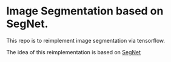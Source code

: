 # Image Segmentation based on SegNet.

This repo is to reimplement image segmentation via tensorflow.

The idea of this reimplementation is based on [SegNet](https://arxiv.org/pdf/1511.00561.pdf)

